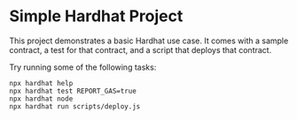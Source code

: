 # Simple Hardhat Project

This project demonstrates a basic Hardhat use case. It comes with a sample contract, a test for that contract, and a script that deploys that contract.

Try running some of the following tasks:

```shell 
npx hardhat help
npx hardhat test REPORT_GAS=true 
npx hardhat node
npx hardhat run scripts/deploy.js
```
